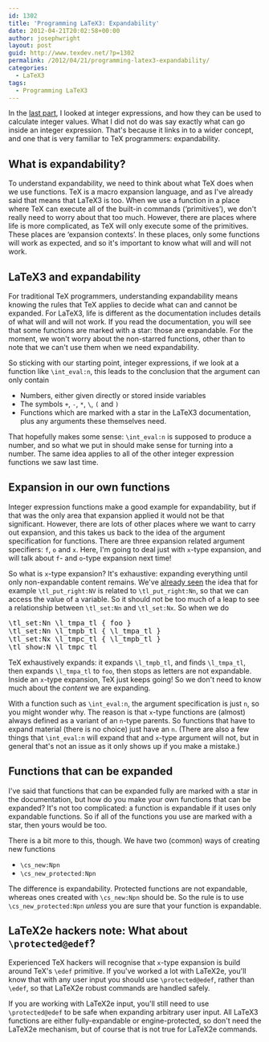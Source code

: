 ```yaml
---
id: 1302
title: 'Programming LaTeX3: Expandability'
date: 2012-04-21T20:02:58+00:00
author: josephwright
layout: post
guid: http://www.texdev.net/?p=1302
permalink: /2012/04/21/programming-latex3-expandability/
categories:
  - LaTeX3
tags:
  - Programming LaTeX3
---
```

In the <a title="Programming LaTeX3: Integers and integer expressions" href="http://www.texdev.net/2012/02/07/programming-latex3-integers-and-integer-expressions/">last part</a>, I looked at integer expressions, and how they can be used to calculate integer values. What I did not do was say exactly what can go inside an integer expression. That's because it links in to a wider concept, and one that is very familiar to TeX programmers: expandability.

<h2>What is expandability?</h2>

To understand expandability, we need to think about what TeX does when we use functions. TeX is a macro expansion language, and as I've already said that means that LaTeX3 is too. When we use a function in a place where TeX can execute all of the built-in commands (‘primitives’), we don't really need to worry about that too much. However, there are places where life is more complicated, as TeX will only execute some of the primitives. These places are ‘expansion contexts’. In these places, only some functions will work as expected, and so it's important to know what will and will not work.

<h2>LaTeX3 and expandability</h2>

For traditional TeX programmers, understanding expandability means knowing the rules that TeX applies to decide what can and cannot be expanded. For LaTeX3, life is different as the documentation includes details of what will and will not work. If you read the documentation, you will see that some functions are marked with a star: those are expandable. For the moment, we won't worry about the non-starred functions, other than to note that we can't use them when we need expandability.

So sticking with our starting point, integer expressions, if we look at a function like <code>\int_eval:n</code>, this leads to the conclusion that the argument can only contain

<ul>
    <li>Numbers, either given directly or stored inside variables</li>
    <li>The symbols <code>+</code>, <code>-</code>, <code>*</code>, <code>\</code>, <code>(</code> and <code>)</code></li>
    <li>Functions which are marked with a star in the LaTeX3 documentation, plus any arguments these themselves need.</li>
</ul>

That hopefully makes some sense: <code>\int_eval:n</code> is supposed to produce a number, and so what we put in should make sense for turning into a number. The same idea applies to all of the other integer expression functions we saw last time.

<h2>Expansion in our own functions</h2>

Integer expression functions make a good example for expandability, but if that was the only area that expansion applied it would not be that significant. However, there are lots of other places where we want to carry out expansion, and this takes us back to the idea of the argument specification for functions. There are three expansion related argument specifiers: <code>f</code>, <code>o</code> and <code>x</code>. Here, I'm going to deal just with <code>x</code>-type expansion, and will talk about <code>f</code>- and <code>o</code>-type expansion next time!

So what is <code>x</code>-type expansion? It's exhaustive: expanding everything until only non-expandable content remains. We've <a title="Programming LaTeX3: More on token list variables" href="http://www.texdev.net/2012/01/22/programming-latex3-more-on-token-list-variables/">already seen</a> the idea that for example <code>\tl_put_right:NV</code> is related to <code>\tl_put_right:Nn</code>, so that we can access the value of a variable. So it should not be too much of a leap to see a relationship between <code>\tl_set:Nn</code> and <code>\tl_set:Nx</code>. So when we do

<pre>\tl_set:Nn \l_tmpa_tl { foo }
\tl_set:Nn \l_tmpb_tl { \l_tmpa_tl }
\tl_set:Nx \l_tmpc_tl { \l_tmpb_tl }
\tl_show:N \l_tmpc_tl</pre>

TeX exhaustively expands: it expands <code>\l_tmpb_tl</code>, and finds <code>\l_tmpa_tl</code>, then expands <code>\l_tmpa_tl</code> to <code>foo</code>, then stops as letters are not expandable. Inside an <code>x</code>-type expansion, TeX just keeps going! So we don't need to know much about the <em>content</em> we are expanding.

With a function such as <code>\int_eval:n</code>, the argument specification is just <code>n</code>, so you might wonder why. The reason is that <code>x</code>-type functions are (almost) always defined as a variant of an <code>n</code>-type parents. So functions that have to expand material (there is no choice) just have an <code>n</code>. (There are also a few things that <code>\int_eval:n</code> will expand that and <code>x</code>-type argument will not, but in general that's not an issue as it only shows up if you make a mistake.)

<h2>Functions that can be expanded</h2>

I've said that functions that can be expanded fully are marked with a star in the documentation, but how do you make your own functions that can be expanded? It's not too complicated: a function is expandable if it uses only expandable functions. So if all of the functions you use are marked with a star, then yours would be too.

There is a bit more to this, though. We have two (common) ways of creating new functions

<ul>
    <li><code>\cs_new:Npn</code></li>
    <li><code>\cs_new_protected:Npn</code></li>
</ul>

The difference is expandability. Protected functions are not expandable, whereas ones created with <code>\cs_new:Npn</code> should be. So the rule is to use <code>\cs_new_protected:Npn</code> <em>unless</em> you are sure that your function is expandable.

<h2>LaTeX2e hackers note: What about <code>\protected@edef</code>?</h2>

Experienced TeX hackers will recognise that <code>x</code>-type expansion is build around TeX's <code>\edef</code> primitive. If you've worked a lot with LaTeX2e, you'll know that with any user input you should use <code>\protected@edef</code>, rather than <code>\edef</code>, so that LaTeX2e robust commands are handled safely.

If you are working with LaTeX2e input, you'll still need to use <code>\protected@edef</code> to be safe when expanding arbitrary user input. All LaTeX3 functions are either fully-expandable or engine-protected, so don't need the LaTeX2e mechanism, but of course that is not true for LaTeX2e commands.
